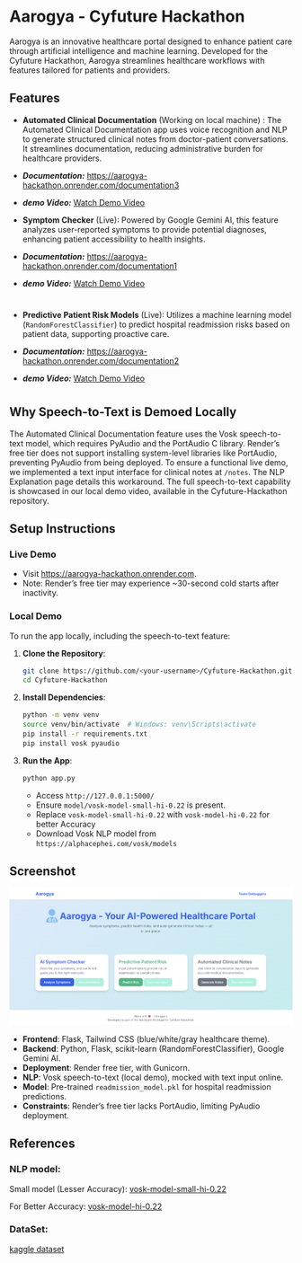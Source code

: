 # Aarogya - Cyfuture Hackathon

Aarogya is an innovative healthcare portal designed to enhance patient care through artificial intelligence and machine learning. Developed for the Cyfuture Hackathon, Aarogya streamlines healthcare workflows with features tailored for patients and providers. 

## Features

- **Automated Clinical Documentation** (Working on local machine) : The Automated Clinical Documentation app uses voice recognition and NLP to generate structured clinical notes from doctor-patient conversations. It streamlines documentation, reducing administrative burden for healthcare providers.

- ***Documentation:*** https://aarogya-hackathon.onrender.com/documentation3

- ***demo Video:***
   [Watch Demo Video](/notes.mp4)


- **Symptom Checker** (Live): Powered by Google Gemini AI, this feature analyzes user-reported symptoms to provide potential diagnoses, enhancing patient accessibility to health insights.

- ***Documentation:*** https://aarogya-hackathon.onrender.com/documentation1

- ***demo Video:***
   [Watch Demo Video](/symptoms.mp4)
#

- **Predictive Patient Risk Models** (Live): Utilizes a machine learning model (`RandomForestClassifier`) to predict hospital readmission risks based on patient data, supporting proactive care.

- ***Documentation:*** https://aarogya-hackathon.onrender.com/documentation2

- ***demo Video:***
   [Watch Demo Video](/readmission%20risk.mp4)
#
  



## Why Speech-to-Text is Demoed Locally

The Automated Clinical Documentation feature uses the Vosk speech-to-text model, which requires PyAudio and the PortAudio C library. Render’s free tier does not support installing system-level libraries like PortAudio, preventing PyAudio from being deployed. To ensure a functional live demo, we implemented a text input interface for clinical notes at `/notes`. The NLP Explanation page details this workaround. The full speech-to-text capability is showcased in our local demo video, available in the Cyfuture-Hackathon repository.

## Setup Instructions

### Live Demo

- Visit https://aarogya-hackathon.onrender.com.
- Note: Render’s free tier may experience \~30-second cold starts after inactivity.

### Local Demo

To run the app locally, including the speech-to-text feature:

1. **Clone the Repository**:

   ```bash
   git clone https://github.com/<your-username>/Cyfuture-Hackathon.git
   cd Cyfuture-Hackathon
   ```

2. **Install Dependencies**:

   ```bash
   python -m venv venv
   source venv/bin/activate  # Windows: venv\Scripts\activate
   pip install -r requirements.txt
   pip install vosk pyaudio
   ```

3. **Run the App**:

   ```bash
   python app.py
   ```

   - Access `http://127.0.0.1:5000/` 
   - Ensure `model/vosk-model-small-hi-0.22` is present.
   - Replace `vosk-model-small-hi-0.22` with `vosk-model-hi-0.22` for better Accuracy
   - Download Vosk NLP model from `https://alphacephei.com/vosk/models`

## Screenshot

![Home Page](/homepage.png)



- **Frontend**: Flask, Tailwind CSS (blue/white/gray healthcare theme).
- **Backend**: Python, Flask, scikit-learn (RandomForestClassifier), Google Gemini AI.
- **Deployment**: Render free tier, with Gunicorn.
- **NLP**: Vosk speech-to-text (local demo), mocked with text input online.
- **Model**: Pre-trained `readmission_model.pkl` for hospital readmission predictions.
- **Constraints**: Render’s free tier lacks PortAudio, limiting PyAudio deployment.



## References

### NLP model:
 Small model (Lesser Accuracy): [vosk-model-small-hi-0.22](https://alphacephei.com/vosk/models/vosk-model-small-hi-0.22.zip)

 For Better Accuracy: [vosk-model-hi-0.22](https://alphacephei.com/vosk/models/vosk-model-hi-0.22.zip)

### DataSet:
 [kaggle dataset](https://www.kaggle.com/datasets/dubradave/hospital-readmissions/data)
